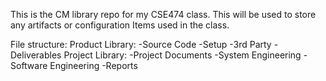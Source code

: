 This is the CM library repo for my CSE474 class. This will be used to store any artifacts or configuration Items used in the class.

File structure: 
Product Library:
  -Source Code
  -Setup
  -3rd Party
  -Deliverables
Project Library:
  -Project Documents
  -System Engineering
  -Software Engineering
  -Reports
